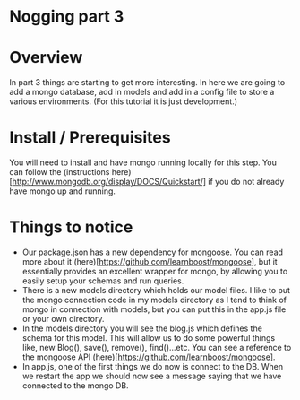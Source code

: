 Nogging part 3
================

Overview
================

In part 3 things are starting to get more interesting.  In here we are going to add a mongo database, add in models and add in a config file to store a various environments.  (For this tutorial it is just development.)

Install / Prerequisites
================

You will need to install and have mongo running locally for this step.  You can follow the (instructions here)[http://www.mongodb.org/display/DOCS/Quickstart/] if you do not already have mongo up and running.

Things to notice
================

* Our package.json has a new dependency for mongoose.  You can read more about it (here)[https://github.com/learnboost/mongoose], but it essentially provides an excellent wrapper for mongo, by allowing you to easily setup your schemas and run queries.
* There is a new models directory which holds our model files.  I like to put the mongo connection code in my models directory as I tend to think of mongo in connection with models, but you can put this in the app.js file or your own directory.
* In the models directory you will see the blog.js which defines the schema for this model.  This will allow us to do some powerful things like, new Blog(), save(), remove(), find()...etc.  You can see a reference to the mongoose API (here)[https://github.com/learnboost/mongoose].
* In app.js, one of the first things we do now is connect to the DB.  When we restart the app we should now see a message saying that we have connected to the mongo DB.
